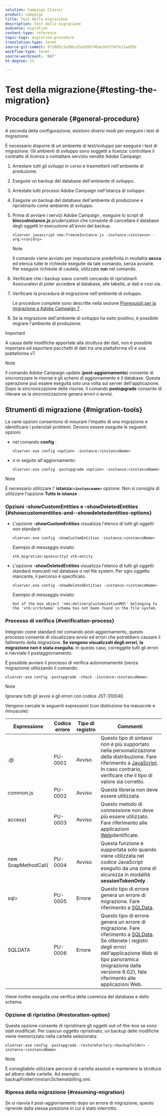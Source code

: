 ```yaml
---
solution: Campaign Classic
product: campaign
title: Test della migrazione
description: Test della migrazione
audience: migration
content-type: reference
topic-tags: migration-procedure
translation-type: tm+mt
source-git-commit: 972885c3a38bcd3a260574bacbb3f507e11ae05b
workflow-type: tm+mt
source-wordcount: '667'
ht-degree: 1%

---
```



# Test della migrazione{#testing-the-migration}

## Procedura generale {#general-procedure}

A seconda della configurazione, esistono diversi modi per eseguire i test di migrazione.

È necessario disporre di un ambiente di test/sviluppo per eseguire i test di migrazione. Gli ambienti di sviluppo sono soggetti a licenza: controllare il contratto di licenza o contattare  servizio vendite Adobe Campaign.

1. Arrestare tutti gli sviluppi in corso e trasmetterli nell&#39;ambiente di produzione.
1. Eseguire un backup del database dell&#39;ambiente di sviluppo.
1. Arrestate tutti  processi Adobe Campaign nell&#39;istanza di sviluppo.
1. Eseguire un backup del database dell&#39;ambiente di produzione e ripristinarlo come ambiente di sviluppo.
1. Prima di avviare i servizi Adobe Campaign , eseguire lo script di **bloccoInstance.js** pruderization che consente di cancellare il database degli oggetti in esecuzione all&#39;avvio del backup.

   ```
   nlserver javascript nms:freezeInstance.js -instance:<instance> -arg:<run|dry>
   ```

   >[!NOTE]
   >
   >Il comando viene avviato per impostazione predefinita in modalità **secca** ed elenca tutte le richieste eseguite da tale comando, senza avviarle. Per eseguire richieste di cautela, utilizzate **run** nel comando.

1. Verificare che i backup siano corretti cercando di ripristinarli. Assicuratevi di poter accedere al database, alle tabelle, ai dati e così via.
1. Verificare la procedura di migrazione nell&#39;ambiente di sviluppo.

   Le procedure complete sono descritte nella sezione [Prerequisiti per la migrazione a  Adobe Campaign 7](../../migration/using/prerequisites-for-migration-to-adobe-campaign-7.md) .

1. Se la migrazione dell&#39;ambiente di sviluppo ha esito positivo, è possibile migrare l&#39;ambiente di produzione.

>[!IMPORTANT]
>
>A causa delle modifiche apportate alla struttura dei dati, non è possibile importare ed esportare pacchetti di dati tra una piattaforma v5 e una piattaforma v7.

>[!NOTE]
>
>Il comando  Adobe Campaign update (**post-aggiornamento**) consente di sincronizzare le risorse e gli schemi di aggiornamento e il database. Questa operazione può essere eseguita solo una volta sul server dell&#39;applicazione. Dopo la sincronizzazione delle risorse, il comando **postupgrade** consente di rilevare se la sincronizzazione genera errori o avvisi.

## Strumenti di migrazione {#migration-tools}

Le varie opzioni consentono di misurare l’impatto di una migrazione e identificare i potenziali problemi. Devono essere eseguite le seguenti opzioni:

* nel comando **config** :

   ```
   nlserver.exe config <option> -instance:<instanceName>
   ```

* o in seguito all&#39;aggiornamento:

   ```
   nlserver.exe config -postupgrade <option> -instance:<instanceName>
   ```

>[!NOTE]
>
>È necessario utilizzare l&#39; **istanza:`<instanceame>`** opzione. Non si consiglia di utilizzare l&#39;opzione **Tutte le istanze** .

### Opzioni -showCustomEntities e -showDeletedEntities {#showcustomentities-and--showdeletedentities-options}

* L&#39;opzione **-showCustomEntities** visualizza l&#39;elenco di tutti gli oggetti non standard:

   ```
   nlserver.exe config -showCustomEntities -instance:<instanceName>
   ```

   Esempio di messaggio inviato:

   ```
   xtk_migration:opsecurity2 xtk:entity
   ```

* L&#39;opzione **-showDeletedEntities** visualizza l&#39;elenco di tutti gli oggetti standard mancanti nel database o nel file system. Per ogni oggetto mancante, il percorso è specificato.

   ```
   nlserver.exe config -showDeletedEntities -instance:<instanceName>
   ```

   Esempio di messaggio inviato:

   ```
   Out of the box object 'nms:deliveryCustomizationMdl' belonging to the 'xtk:srcSchema' schema has not been found in the file system.
   ```

### Processo di verifica {#verification-process}

Integrato come standard nel comando post-aggiornamento, questo processo consente di visualizzare avvisi ed errori che potrebbero causare il fallimento della migrazione. **Se vengono visualizzati degli errori, la migrazione non è stata eseguita.** In questo caso, correggete tutti gli errori e riavviate il postaggiornamento.

È possibile avviare il processo di verifica autonomamente (senza migrazione) utilizzando il comando:

```
nlserver.exe config -postupgrade -check -instance:<instanceName>
```

>[!NOTE]
>
>Ignorare tutti gli avvisi e gli errori con codice JST-310040.

Vengono cercate le seguenti espressioni (con distinzione tra maiuscole e minuscole):

<table> 
 <thead> 
  <tr> 
   <th> Espressione<br /> </th> 
   <th> Codice errore<br /> </th> 
   <th> Tipo di registro<br /> </th> 
   <th> Commenti<br /> </th> 
  </tr> 
 </thead> 
 <tbody> 
  <tr> 
   <td> .@<br /> </td> 
   <td> PU-0001<br /> </td> 
   <td> Avviso<br /> </td> 
   <td> Questo tipo di sintassi non è più supportato nella personalizzazione della distribuzione. Fare riferimento a <a href="../../migration/using/general-configurations.md#javascript" target="_blank">JavaScript</a>. In caso contrario, verificare che il tipo di valore sia corretto.<br /> </td> 
  </tr> 
  <tr> 
   <td> common.js<br /> </td> 
   <td> PU-0002<br /> </td> 
   <td> Avviso<br /> </td> 
   <td> Questa libreria non deve essere utilizzata.<br /> </td> 
  </tr> 
  <tr> 
   <td> access(<br /> </td> 
   <td> PU-0003<br /> </td> 
   <td> Avviso<br /> </td> 
   <td> Questo metodo di connessione non deve più essere utilizzato. Fare riferimento alle applicazioni <a href="../../migration/using/general-configurations.md#identified-web-applications" target="_blank">Web</a>identificate.<br /> </td> 
  </tr> 
  <tr> 
   <td> new SoapMethodCall(<br /> </td> 
   <td> PU-0004<br /> </td> 
   <td> Avviso<br /> </td> 
   <td> Questa funzione è supportata solo quando viene utilizzata nel codice JavaScript eseguito da una zona di sicurezza in modalità <strong>sessionTokenOnly</strong> .<br /> </td> 
  </tr> 
  <tr> 
   <td> sql=<br /> </td> 
   <td> PU-0005<br /> </td> 
   <td> Errore<br /> </td> 
   <td> Questo tipo di errore genera un errore di migrazione. Fare riferimento a <a href="../../migration/using/general-configurations.md#sqldata" target="_blank">SQLData</a>.<br /> </td> 
  </tr> 
  <tr> 
   <td> SQLDATA<br /> </td> 
   <td> PU-0006<br /> </td> 
   <td> Errore<br /> </td> 
   <td> Questo tipo di errore genera un errore di migrazione. Fare riferimento a <a href="../../migration/using/general-configurations.md#sqldata" target="_blank">SQLData</a>. Se ottenete i registri degli errori dell'applicazione Web di tipo panoramica (migrazione dalla versione 6.02), fate riferimento alle applicazioni <a href="../../migration/using/specific-configurations-in-v6-02.md#web-applications" target="_blank"></a>Web.<br /> </td> 
  </tr> 
 </tbody> 
</table>

Viene inoltre eseguita una verifica della coerenza del database e dello schema.

### Opzione di ripristino {#restoration-option}

Questa opzione consente di ripristinare gli oggetti out-of-the-box se sono stati modificati. Per ciascun oggetto ripristinato, un backup delle modifiche viene memorizzato nella cartella selezionata:

```
nlserver.exe config -postupgrade -restoreFactory:<backupfolder> -instance:<instanceName>
```

>[!NOTE]
>
>È consigliabile utilizzare percorsi di cartella assoluti e mantenere la struttura ad albero delle cartelle. Ad esempio: backupFolder\nms\srcSchema\billing.xml.

### Ripresa della migrazione {#resuming-migration}

Se si riavvia il post-aggiornamento dopo un errore di migrazione, questo riprende dalla stessa posizione in cui è stato interrotto.
